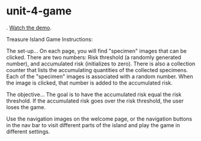 # unit-4-game
. [Watch the demo](https://youtu.be/yNI0l2FMeCk).

Treasure Island Game Instructions:

The set-up...
On each page, you will find "specimen" images that can be clicked. 
There are two numbers: Risk threshold (a randomly generated number), and accumulated risk (initializes to zero). 
There is also a collection counter that lists the accumulating quantities of the collected specimens. 
Each of the "specimen" images is associated with a random number. When the image is clicked, that number is added to the accumulated risk.

The objective...
The goal is to have the accumulated risk equal the risk threshold. If the accumulated risk goes over the risk threshold, the user loses the game. 

Use the navigation images on the welcome page, or the navigation buttons in the nav bar to visit different parts of the island and play the game in different settings.



